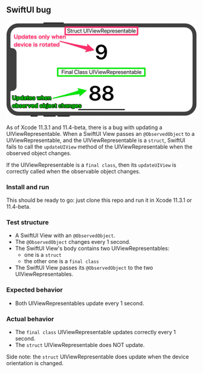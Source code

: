 ##  SwiftUI bug

![UIViewRepresentableBug](UIViewRepresentableBug.png)

As of Xcode 11.3.1 and 11.4-beta, there is a bug with updating a UIViewRepresentable. When a SwiftUI View passes an
`@ObservedObject` to a UIViewRepresentable, and the UIViewRepresentable is a `struct`, SwiftUI fails to call the
`updateUIView` method of the UIViewRepresentable when the observed object changes.

If the UIViewRepresentable is a `final class`, then its `updateUIView`  is correctly called when the observable
object changes.

### Install and run

This should be ready to go: just clone this repo and run it in Xcode 11.3.1 or 11.4-beta.

### Test structure

- A SwiftUI View with an `@ObservedObject`.
- The `@ObservedObject` changes every 1 second.
- The SwiftUI View's body contains two UIViewRepresentables:
  - one is a `struct`
  - the other one is a `final class`
- The SwiftUI View passes its `@ObservedObject` to the two UIViewRepresentables.

### Expected behavior

- Both UIViewRepresentables update every 1 second.

### Actual behavior

- The `final class` UIViewRepresentable updates correctly every 1 second.
- The `struct` UIViewRepresentable does NOT update.

Side note: the `struct` UIViewRepresentable does update when the device orientation is changed.
